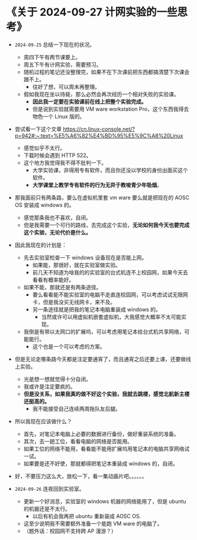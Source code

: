 # 《关于 2024-09-27 计网实验的一些思考》

- `2024-09-25` 总结一下现在的状况。
  - 周四下午有两节课要上。
  - 周五下午有计网实验，需要预习。
  - 随机过程的笔记还没整理完，如果不在下次课前把东西都搞清楚下次课会跟不上。
    - 往好了想，可以周末再整理。
  - 假如我现在坐以待毙，那么必然会再次经历一个相对失败的实验课。
    - **因此我一定要在实验课前在线上把整个实验完成。**
    - 但是说到实验就需要用 VM ware workstation Pro，这个东西我得去物色一个 Linux 版的。
- 尝试看一下这个文章 https://cn.linux-console.net/?p=942#:~:text=%E5%A6%82%E4%BD%95%E5%9C%A8%20Linux
  - 感觉似乎不太行。
  - 下载时候会遇到 HTTP 522。
  - 这个地方我觉得我不得不批判一下。
    - 大学实验课，非得用专有软件，而且你还没以学校的身份出面买这个软件。
    - **大学课堂上教学专有软件的行为无异于教唆青少年吸烟**。
- 那我面前只有两条路，要么在虚拟机里套 vm ware 要么就是把现在的 AOSC OS 安装成 windows 的。
  - 感觉那条我也不喜欢，自闭。
  - 但是我需要一个可行的路线，去完成这个实验，**无论如何我今天也要完成这个实验，无论代价是什么。**
- 因此我现在的计划是：
  - 先去实验室检查一下 windows 设备现在是否能上网。
    - 如果能，那很好，就在实验室做实验。
    - 前几天不知道为啥我的的实验室的台式机连不上校园网，如果今天去看看有概率能好。
  - 如果不能，那就还是有两条途径。
    - 要么看看能不能实验室的电脑不走直连校园网，可以考虑试试无限网卡，但是我没买无线网卡，来不及。
    - 另一条途径就是把我的笔记本电脑重装成 windows 的。
      - 当然或许可以用虚拟机嵌套虚拟机，大我感觉大概率不太可能实现。
  - 我倒是有带以太网口的扩展坞，可以考虑用笔记本给台式机共享网络，可能能行。
    - 这个也是一个可以考虑的方案。
- 但是无论走哪条路今天都是注定要通宵了，而且通宵之后还要上课，还要做线上实验。
  - 光是想一想就觉得十分自闭。
  - 我或许是注定要疯的。
  - **但是没关系，如果我真的做不好这个实验，我就去跳楼，感觉北航新主楼还挺高的。**
    - 我不能接受自己连续两周拖队友后腿。
- 所以我现在应该做什么？
  - 首先，对笔记本电脑上必要的数据进行备份，做好重装系统的准备。
  - 其次，去一趟工位，看看电脑的网络是否能用。
  - 如果工位的网络不能用，看看能不能用扩展坞用笔记本的电脑共享网络试一试。
  - 如果要是还不好使，那就都得把笔记本重装成 windows 的，自闭。
- 好，不要压力这么大，放松一下，看一集动画片吧。。。。。。

- `2024-09-26` 连夜回到实验室。
  - 更新一个好消息，实验室的 windows 机器的网络能用了，但是 ubuntu 的机器还是不太行。
    - 以后有机会我再把 ubuntu 重新装成 AOSC OS.
  - 这至少说明我不需要额外准备一个能跑 VM ware 的电脑了。
  - （题外话：校园网不支持跨 AP 漫游？）

